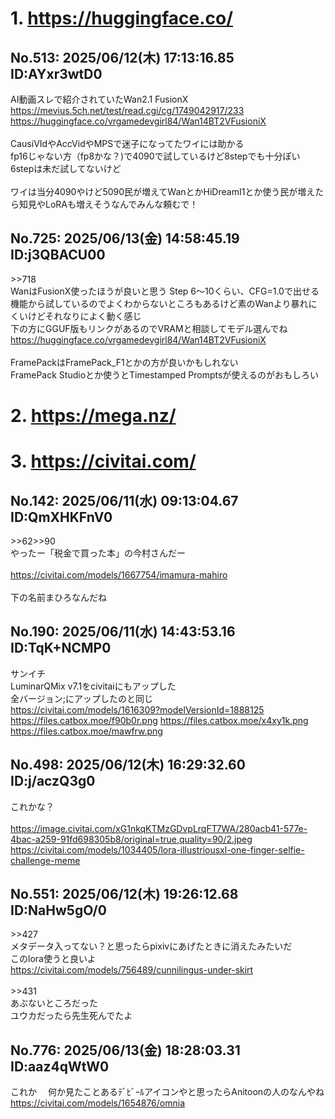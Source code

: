 # 1. https://huggingface.co/
## No.513:	2025/06/12(木) 17:13:16.85 ID:AYxr3wtD0
 AI動画スレで紹介されていたWan2.1 FusionX <br> <a href='https://mevius.5ch.net/test/read.cgi/cg/1749042917/233'>https://mevius.5ch.net/test/read.cgi/cg/1749042917/233</a> <br> <a href='https://huggingface.co/vrgamedevgirl84/Wan14BT2VFusioniX'>https://huggingface.co/vrgamedevgirl84/Wan14BT2VFusioniX</a> <br>  <br> CausiVIdやAccVidやMPSで迷子になってたワイには助かる <br> fp16じゃない方（fp8かな？)で4090で試しているけど8stepでも十分ぽい <br> 6stepは未だ試してないけど <br>  <br> ワイは当分4090やけど5090民が増えてWanとかHiDreamI1とか使う民が増えたら知見やLoRAも増えそうなんでみんな頼むで！ 
<br>

## No.725:	2025/06/13(金) 14:58:45.19 ID:j3QBACU00
 \>\>718 <br> WanはFusionX使ったほうが良いと思う Step 6～10くらい、CFG=1.0で出せる <br> 機能から試しているのでよくわからないところもあるけど素のWanより暴れにくいけどそれなりによく動く感じ <br> 下の方にGGUF版もリンクがあるのでVRAMと相談してモデル選んでね <br> <a href='https://huggingface.co/vrgamedevgirl84/Wan14BT2VFusioniX'>https://huggingface.co/vrgamedevgirl84/Wan14BT2VFusioniX</a> <br>  <br> FramePackはFramePack_F1とかの方が良いかもしれない <br> FramePack Studioとか使うとTimestamped Promptsが使えるのがおもしろい 
<br>

# 2. https://mega.nz/
# 3. https://civitai.com/
## No.142:	2025/06/11(水) 09:13:04.67 ID:QmXHKFnV0
 \>\>62\>\>90 <br> やったー「税金で買った本」の今村さんだー <br>  <br> <a href='https://civitai.com/models/1667754/imamura-mahiro'>https://civitai.com/models/1667754/imamura-mahiro</a> <br>  <br> 下の名前まひろなんだね 
<br>

## No.190:	2025/06/11(水) 14:43:53.16 ID:TqK+NCMP0
 サンイチ <br> LuminarQMix v7.1をcivitaiにもアップした <br> 全バージョン;にアップしたのと同じ <br> <a href='https://civitai.com/models/1616309?modelVersionId=1888125'>https://civitai.com/models/1616309?modelVersionId=1888125</a> <br> <a href='https://files.catbox.moe/f90b0r.png'>https://files.catbox.moe/f90b0r.png</a> <a href='https://files.catbox.moe/x4xy1k.png'>https://files.catbox.moe/x4xy1k.png</a> <a href='https://files.catbox.moe/mawfrw.png'>https://files.catbox.moe/mawfrw.png</a> 
<br>

## No.498:	2025/06/12(木) 16:29:32.60 ID:j/aczQ3g0
 これかな？ <br>  <br> <a href='https://image.civitai.com/xG1nkqKTMzGDvpLrqFT7WA/280acb41-577e-4bac-a259-91fd698305b8/original=true,quality=90/2.jpeg'>https://image.civitai.com/xG1nkqKTMzGDvpLrqFT7WA/280acb41-577e-4bac-a259-91fd698305b8/original=true,quality=90/2.jpeg</a> <br> <a href='https://civitai.com/models/1034405/lora-illustriousxl-one-finger-selfie-challenge-meme'>https://civitai.com/models/1034405/lora-illustriousxl-one-finger-selfie-challenge-meme</a> 
<br>

## No.551:	2025/06/12(木) 19:26:12.68 ID:NaHw5gO/0
 \>\>427 <br> メタデータ入ってない？と思ったらpixivにあげたときに消えたみたいだ <br> このlora使うと良いよ <br> <a href='https://civitai.com/models/756489/cunnilingus-under-skirt'>https://civitai.com/models/756489/cunnilingus-under-skirt</a> <br>  <br> \>\>431 <br> あぶないところだった <br> ユウカだったら先生死んでたよ 
<br>

## No.776:	2025/06/13(金) 18:28:03.31 ID:aaz4qWtW0
 これか　 何か見たことあるﾃﾞﾋﾞｰﾙアイコンやと思ったらAnitoonの人のなんやね <br> <a href='https://civitai.com/models/1654876/omnia'>https://civitai.com/models/1654876/omnia</a> 
<br>

